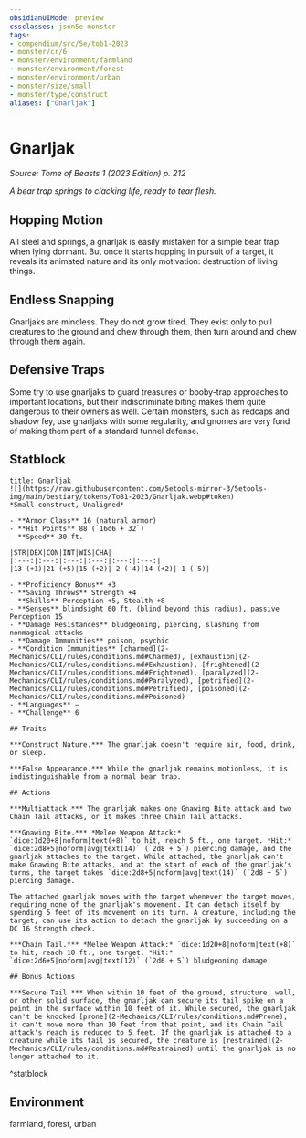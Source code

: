 ```yaml
---
obsidianUIMode: preview
cssclasses: json5e-monster
tags:
- compendium/src/5e/tob1-2023
- monster/cr/6
- monster/environment/farmland
- monster/environment/forest
- monster/environment/urban
- monster/size/small
- monster/type/construct
aliases: ["Gnarljak"]
---
```

# Gnarljak
*Source: Tome of Beasts 1 (2023 Edition) p. 212*  

*A bear trap springs to clacking life, ready to tear flesh.*

## Hopping Motion

All steel and springs, a gnarljak is easily mistaken for a simple bear trap when lying dormant. But once it starts hopping in pursuit of a target, it reveals its animated nature and its only motivation: destruction of living things.

## Endless Snapping

Gnarljaks are mindless. They do not grow tired. They exist only to pull creatures to the ground and chew through them, then turn around and chew through them again.

## Defensive Traps

Some try to use gnarljaks to guard treasures or booby-trap approaches to important locations, but their indiscriminate biting makes them quite dangerous to their owners as well. Certain monsters, such as redcaps and shadow fey, use gnarljaks with some regularity, and gnomes are very fond of making them part of a standard tunnel defense.

## Statblock

```ad-statblock
title: Gnarljak
![](https://raw.githubusercontent.com/5etools-mirror-3/5etools-img/main/bestiary/tokens/ToB1-2023/Gnarljak.webp#token)
*Small construct, Unaligned*

- **Armor Class** 16 (natural armor)
- **Hit Points** 88 (`16d6 + 32`)
- **Speed** 30 ft.

|STR|DEX|CON|INT|WIS|CHA|
|:---:|:---:|:---:|:---:|:---:|:---:|
|13 (+1)|21 (+5)|15 (+2)| 2 (-4)|14 (+2)| 1 (-5)|

- **Proficiency Bonus** +3
- **Saving Throws** Strength +4
- **Skills** Perception +5, Stealth +8
- **Senses** blindsight 60 ft. (blind beyond this radius), passive Perception 15
- **Damage Resistances** bludgeoning, piercing, slashing from nonmagical attacks
- **Damage Immunities** poison, psychic
- **Condition Immunities** [charmed](2-Mechanics/CLI/rules/conditions.md#Charmed), [exhaustion](2-Mechanics/CLI/rules/conditions.md#Exhaustion), [frightened](2-Mechanics/CLI/rules/conditions.md#Frightened), [paralyzed](2-Mechanics/CLI/rules/conditions.md#Paralyzed), [petrified](2-Mechanics/CLI/rules/conditions.md#Petrified), [poisoned](2-Mechanics/CLI/rules/conditions.md#Poisoned)
- **Languages** —
- **Challenge** 6

## Traits

***Construct Nature.*** The gnarljak doesn't require air, food, drink, or sleep.

***False Appearance.*** While the gnarljak remains motionless, it is indistinguishable from a normal bear trap.

## Actions

***Multiattack.*** The gnarljak makes one Gnawing Bite attack and two Chain Tail attacks, or it makes three Chain Tail attacks.

***Gnawing Bite.*** *Melee Weapon Attack:* `dice:1d20+8|noform|text(+8)` to hit, reach 5 ft., one target. *Hit:* `dice:2d8+5|noform|avg|text(14)` (`2d8 + 5`) piercing damage, and the gnarljak attaches to the target. While attached, the gnarljak can't make Gnawing Bite attacks, and at the start of each of the gnarljak's turns, the target takes `dice:2d8+5|noform|avg|text(14)` (`2d8 + 5`) piercing damage.

The attached gnarljak moves with the target whenever the target moves, requiring none of the gnarljak's movement. It can detach itself by spending 5 feet of its movement on its turn. A creature, including the target, can use its action to detach the gnarljak by succeeding on a DC 16 Strength check.

***Chain Tail.*** *Melee Weapon Attack:* `dice:1d20+8|noform|text(+8)` to hit, reach 10 ft., one target. *Hit:* `dice:2d6+5|noform|avg|text(12)` (`2d6 + 5`) bludgeoning damage.

## Bonus Actions

***Secure Tail.*** When within 10 feet of the ground, structure, wall, or other solid surface, the gnarljak can secure its tail spike on a point in the surface within 10 feet of it. While secured, the gnarljak can't be knocked [prone](2-Mechanics/CLI/rules/conditions.md#Prone), it can't move more than 10 feet from that point, and its Chain Tail attack's reach is reduced to 5 feet. If the gnarljak is attached to a creature while its tail is secured, the creature is [restrained](2-Mechanics/CLI/rules/conditions.md#Restrained) until the gnarljak is no longer attached to it.
```
^statblock

## Environment

farmland, forest, urban
